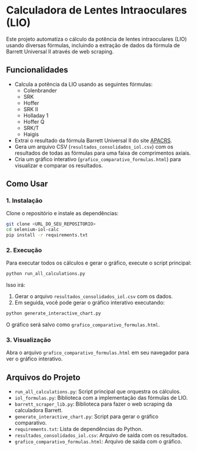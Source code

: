 # Calculadora de Lentes Intraoculares (LIO)

Este projeto automatiza o cálculo da potência de lentes intraoculares (LIO) usando diversas fórmulas, incluindo a extração de dados da fórmula de Barrett Universal II através de web scraping.

## Funcionalidades

*   Calcula a potência da LIO usando as seguintes fórmulas:
    *   Colenbrander
    *   SRK
    *   Hoffer
    *   SRK II
    *   Holladay 1
    *   Hoffer Q
    *   SRK/T
    *   Haigis
*   Extrai o resultado da fórmula Barrett Universal II do site [APACRS](https://calc.apacrs.org/barrett_universal2105/).
*   Gera um arquivo CSV (`resultados_consolidados_iol.csv`) com os resultados de todas as fórmulas para uma faixa de comprimentos axiais.
*   Cria um gráfico interativo (`grafico_comparativo_formulas.html`) para visualizar e comparar os resultados.

## Como Usar

### 1. Instalação

Clone o repositório e instale as dependências:

```bash
git clone <URL_DO_SEU_REPOSITORIO>
cd selenium-iol-calc
pip install -r requirements.txt
```

### 2. Execução

Para executar todos os cálculos e gerar o gráfico, execute o script principal:

```bash
python run_all_calculations.py
```

Isso irá:
1.  Gerar o arquivo `resultados_consolidados_iol.csv` com os dados.
2.  Em seguida, você pode gerar o gráfico interativo executando:

```bash
python generate_interactive_chart.py
```

O gráfico será salvo como `grafico_comparativo_formulas.html`.

### 3. Visualização

Abra o arquivo `grafico_comparativo_formulas.html` em seu navegador para ver o gráfico interativo.

## Arquivos do Projeto

*   `run_all_calculations.py`: Script principal que orquestra os cálculos.
*   `iol_formulas.py`: Biblioteca com a implementação das fórmulas de LIO.
*   `barrett_scraper_lib.py`: Biblioteca para fazer o web scraping da calculadora Barrett.
*   `generate_interactive_chart.py`: Script para gerar o gráfico comparativo.
*   `requirements.txt`: Lista de dependências do Python.
*   `resultados_consolidados_iol.csv`: Arquivo de saída com os resultados.
*   `grafico_comparativo_formulas.html`: Arquivo de saída com o gráfico.
